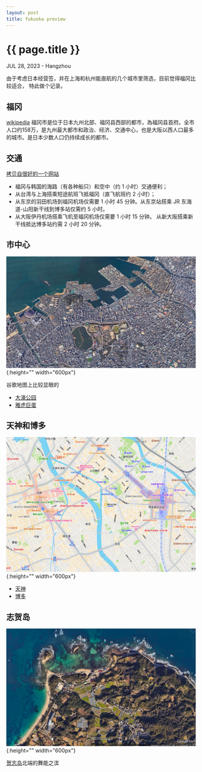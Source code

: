 ```yaml
---
layout: post
title: fukuoka preview
---
```


{{ page.title }}
================
<p class="meta">JUL 28, 2023 - Hangzhou</p>

由于考虑日本经营签，并在上海和杭州能直航的几个城市里筛选，目前觉得福冈比较适合，
特此做个记录。

## 福冈
[wikipedia](https://zh.wikipedia.org/zh-tw/%E7%A6%8F%E5%B2%A1%E5%B8%82)
福冈市是位于日本九州北部、福冈县西部的都市，為福冈县首府。全市人口约158万，是九州最大都市和政治、经济、交通中心，也是大阪以西人口最多的城市。是日本少数人口仍持续成长的都市。

## 交通
[拷贝自很好的一个网站](https://www.japan-travel.cn/destinations/kyushu/fukuoka/fukuoka-city/)
- 福冈与韩国的海路（有各种船只）和空中（约 1 小时）交通便利；
- 从台湾与上海搭乘短途航班飞抵福冈（直飞航班约 2 小时）；
- 从东京的羽田机场到福冈机场仅需要 1 小时 45 分钟。从东京站搭乘 JR 东海道-山阳新干线到博多站仅需约 5 小时。
- 从大阪伊丹机场搭乘飞机至福冈机场仅需要 1 小时 15 分钟。 从新大阪搭乘新干线抵达博多站约需 2 小时 20 分钟。

## 市中心
![google earth](/images/2023-07-28/fukuoka.jpg){:height="" width="600px"}

谷歌地图上比较显眼的
- [大濠公园](https://www.japan-travel.cn/spot/2260/)
- [雅虎巨蛋](https://www.japan-travel.cn/spot/2257/)

## 天神和博多
![apple map](/images/2023-07-28/fukuoka3.jpg){:height="" width="600px"}

- [天神](https://www.japan-travel.cn/spot/2172/)
- [博多](https://www.japan-travel.cn/spot/2173/)

## 志贺岛
![google earth](/images/2023-07-28/fukuoka2.jpg){:height="" width="600px"}

[贺志岛](https://www.japan-travel.cn/spot/1971/)北端的舞能之滨